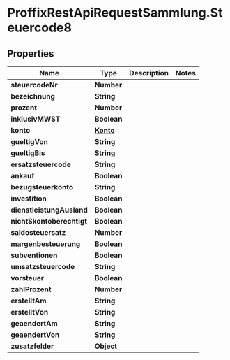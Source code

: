 # ProffixRestApiRequestSammlung.Steuercode8

## Properties
Name | Type | Description | Notes
------------ | ------------- | ------------- | -------------
**steuercodeNr** | **Number** |  | 
**bezeichnung** | **String** |  | 
**prozent** | **Number** |  | 
**inklusivMWST** | **Boolean** |  | 
**konto** | [**Konto**](Konto.md) |  | 
**gueltigVon** | **String** |  | 
**gueltigBis** | **String** |  | 
**ersatzsteuercode** | **String** |  | 
**ankauf** | **Boolean** |  | 
**bezugsteuerkonto** | **String** |  | 
**investition** | **Boolean** |  | 
**dienstleistungAusland** | **Boolean** |  | 
**nichtSkontoberechtigt** | **Boolean** |  | 
**saldosteuersatz** | **Number** |  | 
**margenbesteuerung** | **Boolean** |  | 
**subventionen** | **Boolean** |  | 
**umsatzsteuercode** | **String** |  | 
**vorsteuer** | **Boolean** |  | 
**zahlProzent** | **Number** |  | 
**erstelltAm** | **String** |  | 
**erstelltVon** | **String** |  | 
**geaendertAm** | **String** |  | 
**geaendertVon** | **String** |  | 
**zusatzfelder** | **Object** |  | 


